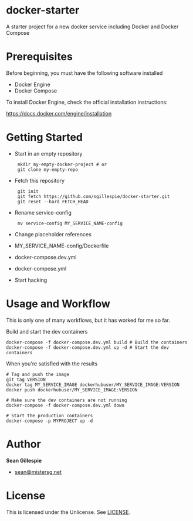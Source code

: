 # docker-starter
A starter project for a new docker service including Docker and Docker Compose

# Prerequisites
Before beginning, you must have the following software installed
 * Docker Engine
 * Docker Compose

To install Docker Engine, check the official installation instructions:

https://docs.docker.com/engine/installation

# Getting Started
 * Start in an empty repository
 
        mkdir my-empty-docker-project # or
        git clone my-empty-repo

 * Fetch this repository

        git init
        git fetch https://github.com/sgillespie/docker-starter.git 
        git reset --hard FETCH_HEAD

 * Rename service-config

        mv service-config MY_SERVICE_NAME-config
    
 * Change placeholder references
  * MY_SERVICE_NAME-config/Dockerfile
  * docker-compose.dev.yml
  * docker-compose.yml
 * Start hacking

# Usage and Workflow
This is only one of many workflows, but it has worked for me so far.

Build and start the dev containers

    docker-compose -f docker-compose.dev.yml build # Build the containers
    docker-compose -f docker-compose.dev.yml up -d # Start the dev containers
    
When you're satisfied with the results

    # Tag and push the image
    git tag VERSION
    docker tag MY_SERVICE_IMAGE dockerhubuser/MY_SERVICE_IMAGE:VERSION
    docker push dockerhubuser/MY_SERVICE_IMAGE:VERSION

    # Make sure the dev containers are not running
    docker-compose -f docker-compose.dev.yml down

    # Start the production containers
    docker-compose -p MYPROJECT up -d
    
# Author
**Sean Gillespie**
 * [sean@mistersg.net](sean@mistersg.net)
 
# License
This is licensed under the Unlicense. See [LICENSE](LICENSE).
